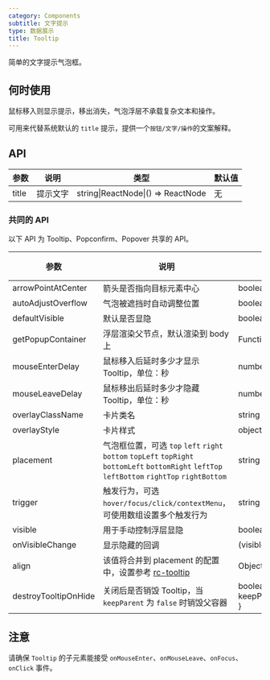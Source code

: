 ```yaml
---
category: Components
subtitle: 文字提示
type: 数据展示
title: Tooltip
---
```


简单的文字提示气泡框。

## 何时使用

鼠标移入则显示提示，移出消失，气泡浮层不承载复杂文本和操作。

可用来代替系统默认的 `title` 提示，提供一个`按钮/文字/操作`的文案解释。

## API

| 参数  | 说明     | 类型                               | 默认值 |
| ----- | -------- | ---------------------------------- | ------ |
| title | 提示文字 | string\|ReactNode\|() => ReactNode | 无     |

### 共同的 API

以下 API 为 Tooltip、Popconfirm、Popover 共享的 API。

| 参数 | 说明 | 类型 | 默认值 | 版本 |
| --- | --- | --- | --- | --- |
| arrowPointAtCenter | 箭头是否指向目标元素中心 | boolean | `false` |  |
| autoAdjustOverflow | 气泡被遮挡时自动调整位置 | boolean | `true` |  |
| defaultVisible | 默认是否显隐 | boolean | false |  |
| getPopupContainer | 浮层渲染父节点，默认渲染到 body 上 | Function(triggerNode) | () => document.body |  |
| mouseEnterDelay | 鼠标移入后延时多少才显示 Tooltip，单位：秒 | number | 0.1 |  |
| mouseLeaveDelay | 鼠标移出后延时多少才隐藏 Tooltip，单位：秒 | number | 0.1 |  |
| overlayClassName | 卡片类名 | string | 无 |  |
| overlayStyle | 卡片样式 | object | 无 |  |
| placement | 气泡框位置，可选 `top` `left` `right` `bottom` `topLeft` `topRight` `bottomLeft` `bottomRight` `leftTop` `leftBottom` `rightTop` `rightBottom` | string | top |  |
| trigger | 触发行为，可选 `hover/focus/click/contextMenu`，可使用数组设置多个触发行为 | string \| string[] | hover |  |
| visible | 用于手动控制浮层显隐 | boolean | false |  |
| onVisibleChange | 显示隐藏的回调 | (visible) => void | 无 |  |
| align | 该值将合并到 placement 的配置中，设置参考 [rc-tooltip](https://github.com/react-component/tooltip) | Object | 无 |  |
| destroyTooltipOnHide | 关闭后是否销毁 Tooltip，当 `keepParent` 为 `false` 时销毁父容器 | boolean \| { keepParent?: boolean } | false |  |

## 注意

请确保 `Tooltip` 的子元素能接受 `onMouseEnter`、`onMouseLeave`、`onFocus`、`onClick` 事件。
